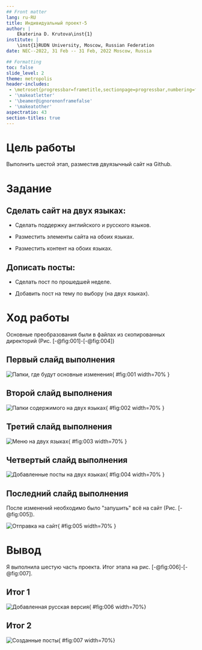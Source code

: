 ```yaml
---
## Front matter
lang: ru-RU
title: Индивидуальный проект-5
author: |
	Ekaterina D. Krutova\inst{1}
institute: |
	\inst{1}RUDN University, Moscow, Russian Federation
date: NEC--2022, 31 Feb -- 31 Feb, 2022 Moscow, Russia

## Formatting
toc: false
slide_level: 2
theme: metropolis
header-includes: 
 - \metroset{progressbar=frametitle,sectionpage=progressbar,numbering=fraction}
 - '\makeatletter'
 - '\beamer@ignorenonframefalse'
 - '\makeatother'
aspectratio: 43
section-titles: true
---
```

# Цель работы

Выполнить шестой этап, разместив двуязычный сайт на Github.

# Задание

## Сделать сайт на двух языках:

- Сделать поддержку английского и русского языков.

- Разместить элементы сайта на обоих языках.

- Разместить контент на обоих языках.

## Дописать посты:

- Сделать пост по прошедшей неделе.

- Добавить пост на тему по выбору (на двух языках).

# Ход работы

Основные преобразования были в файлах из скопированных директорий (Рис. [-@fig:001]-[-@fig:004])

## Первый слайд выполнения

![Папки, где будут основные изменения](proj6/Screenshot_1.jpg){ #fig:001 width=70% }

## Второй слайд выполнения

![Папки содержимого на двух языках](proj6/Screenshot_2.jpg){ #fig:002 width=70% }

## Третий слайд выполнения

![Меню на двух языках](proj6/Screenshot_3.jpg){ #fig:003 width=70% }

## Четвертый слайд выполнения

![Добавленные посты на двух языках](proj6/Screenshot_4.jpg){ #fig:004 width=70% }

## Последний слайд выполнения

После изменений необходимо было "запушить" всё на сайт (Рис. [-@fig:005]).

![Отправка на сайт](proj6/Screenshot_7.jpg){ #fig:005 width=70% }

# Вывод

Я выполнила шестую часть проекта. Итог этапа на рис. [-@fig:006]-[-@fig:007].

## Итог 1

![Добавленная русская версия](proj6/Screenshot_5.jpg){ #fig:006 width=70%}

## Итог 2

![Созданные посты](proj6/Screenshot_6.jpg){ #fig:007 width=70%}
